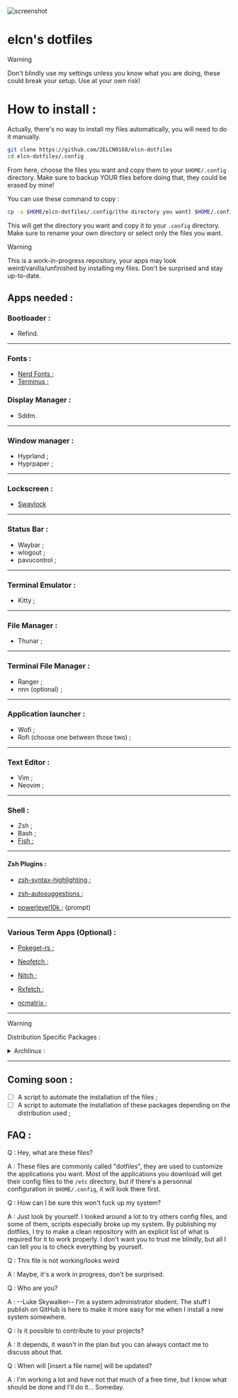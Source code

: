 ![screenshot](./readme_images/capture_01.png)

# elcn's dotfiles

> [!WARNING]
> Don't blindly use my settings unless you know what you are doing, these could break your setup. Use at your own risk!

# How to install :

Actually, there's no way to install my files automatically, you will need to do it manually.

```bash
git clone https://github.com/2ELCN0168/elcn-dotfiles
cd elcn-dotfiles/.config
```
From here, choose the files you want and copy them to your `$HOME/.config` directory. Make sure to backup YOUR files before doing that, they could be erased by mine!

You can use these command to copy  :

```bash 
cp -a $HOME/elcn-dotfiles/.config/[the directory you want] $HOME/.config/
```

This will get the directory you want and copy it to your `.config` directory. Make sure to rename your own directory or select only the files you want.

> [!WARNING]
> This is a work-in-progress repository, your apps may look weird/vanilla/unfinished by installing my files. Don't be surprised and stay up-to-date.

## Apps needed :

### Bootloader :
- Refind.

***

### Fonts :
- [Nerd Fonts ;](github.com/ryanoasis/nerd-fonts)
- [Terminus ;](terminus-font.sourceforge.net)

### Display Manager :
- Sddm.

***

### Window manager :
- Hyprland ;
- Hyprpaper ;

***

### Lockscreen :
- [Swaylock](github.com/mortie/swaylock-effects)

***

### Status Bar :
- Waybar ;
- wlogout ;
- pavucontrol ;

***

### Terminal Emulator :
- Kitty ;

***

### File Manager :
- Thunar ;

***

### Terminal File Manager :
- Ranger ;
- nnn (optional) ;

***

### Application launcher :
- Wofi ;
- Rofi (choose one between those two) ;

***

### Text Editor : 
- Vim ;
- Neovim ;

***

### Shell :
- Zsh ;
- Bash ;
- [Fish ;](github.com/fish-shell/fish-shell)

***

#### Zsh Plugins :
- [zsh-syntax-highlighting ;](github.com/zsh-users/zsh-syntax-highlighting)
- [zsh-autosuggestions ;](github.com/zsh-users/zsh-autosuggestions)

- [powerlevel10k ;](github.com/romkatv/powerlevel10k) (prompt)

***

### Various Term Apps (Optional) :
- [Pokeget-rs ;](github.com/talwat/pokeget-rs)

- [Neofetch ;](github.com/dylanaraps/neofetch)
- [Nitch ;](github.com/ssleert/nitch)
- [Rxfetch ;](github.com/Mangeshrex/rxfetch)

- [ncmatrix ;](github.com/EnronEvolved/NCMatrix)
***

> [!WARNING]
> Distribution Specific Packages :

<details>

<summary>Archlinux :</summary>

- AUR Helper :
    - [Paru ;](github.com/Morganamilo/paru)

</details>

***

## Coming soon :

- [ ] A script to automate the installation of the files ;
- [ ] A script to automate the installation of these packages depending on the distribution used ;

## FAQ :

Q : Hey, what are these files?

A : These files are commonly called "dotfiles", they are used to customize the applications you want. Most of the applications you download will get their config files to the `/etc` directory, but if there's a personnal configuration in `$HOME/.config`, it will look there first.

Q : How can I be sure this won't fuck up my system?

A : Just look by yourself. I looked around a lot to try others config files, and some of them, scripts especially broke up my system. By publishing my dotfiles, I try to make a clean repository with an explicit list of what is required for it to work properly. I don't want you to trust me blindly, but all I can tell you is to check everything by yourself.

Q : This file is not working/looks weird

A : Maybe, it's a work in progress, don't be surprised.

Q : Who are you?

A : --Luke Skywalker-- I'm a system administrator student. The stuff I publish on GitHub is here to make it more easy for me when I install a new system somewhere.

Q : Is it possible to contribute to your projects?

A : It depends, it wasn't in the plan but you can always contact me to discuss about that.

Q : When will \[insert a file name\] will be updated? 

A : I'm working a lot and have not that much of a free time, but I know what should be done and I'll do it... Someday. 

